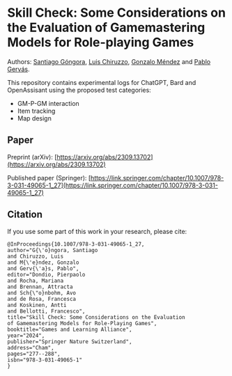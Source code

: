 # Skill Check: Some Considerations on the Evaluation of Gamemastering Models for Role-playing Games
Authors: [Santiago Góngora](https://scholar.google.com/citations?user=p1lKpmYAAAAJ), [Luis Chiruzzo](https://scholar.google.com/citations?user=C7c4uCsAAAAJ), [Gonzalo Méndez](https://scholar.google.com/citations?user=lC8QyOwAAAAJ) and [Pablo Gervás](https://scholar.google.com/citations?user=AcY-Y2gAAAAJ).

This repository contains experimental logs for ChatGPT, Bard and OpenAssisant using the proposed test categories:
- GM-P-GM interaction
- Item tracking
- Map design

## Paper

Preprint (arXiv): [https://arxiv.org/abs/2309.13702](https://arxiv.org/abs/2309.13702)

Published paper (Springer): [https://link.springer.com/chapter/10.1007/978-3-031-49065-1_27](https://link.springer.com/chapter/10.1007/978-3-031-49065-1_27)

## Citation

If you use some part of this work in your research, please cite:

```
@InProceedings{10.1007/978-3-031-49065-1_27,
author="G{\'o}ngora, Santiago
and Chiruzzo, Luis
and M{\'e}ndez, Gonzalo
and Gerv{\'a}s, Pablo",
editor="Dondio, Pierpaolo
and Rocha, Mariana
and Brennan, Attracta
and Sch{\"o}nbohm, Avo
and de Rosa, Francesca
and Koskinen, Antti
and Bellotti, Francesco",
title="Skill Check: Some Considerations on the Evaluation of Gamemastering Models for Role-Playing Games",
booktitle="Games and Learning Alliance",
year="2024",
publisher="Springer Nature Switzerland",
address="Cham",
pages="277--288",
isbn="978-3-031-49065-1"
}



```


